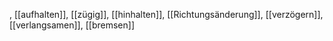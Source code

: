 , [[aufhalten]], [[zügig]], [[hinhalten]], [[Richtungsänderung]], [[verzögern]], [[verlangsamen]], [[bremsen]]